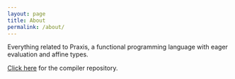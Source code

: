 ```yaml
---
layout: page
title: About
permalink: /about/
---
```


Everything related to Praxis, a functional programming language with eager evaluation and affine types.

[Click here](https://github.com/davidcoates/praxis) for the compiler repository.
